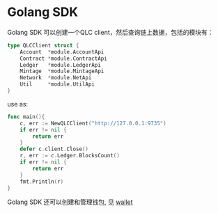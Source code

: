 # Golang SDK

Golang SDK 可以创建一个QLC client，然后查询链上数据，包括的模块有：

```go
type QLCClient struct {
	Account  *module.AccountApi
	Contract *module.ContractApi
	Ledger   *module.LedgerApi
	Mintage  *module.MintageApi
	Network  *module.NetApi
	Util     *module.UtilApi
} 
```

use as:
```go
func main(){
    c, err := NewQLCClient("http://127.0.0.1:9735")
	if err != nil {
		return err
	}
	defer c.client.Close()
	r, err := c.Ledger.BlocksCount()
	if err != nil {
		return err
	}
	fmt.Println(r)
}
```

Golang SDK 还可以创建和管理钱包,  见 [wallet](../qlcgo/wallet.html) 